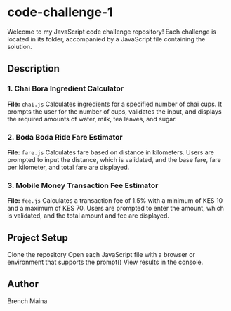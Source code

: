 # code-challenge-1

Welcome to my JavaScript code challenge repository! Each challenge is located in its  folder, accompanied by a JavaScript file containing the solution.

## Description

### 1. Chai Bora Ingredient Calculator
**File:** `chai.js`
Calculates ingredients for a specified number of chai cups. It prompts the user for the number of cups, validates the input, and displays the required amounts of water, milk, tea leaves, and sugar.

### 2. Boda Boda Ride Fare Estimator
**File:** `fare.js`
Calculates fare based on distance in kilometers. Users are prompted to input the distance, which is validated, and the base fare, fare per kilometer, and total fare are displayed.

### 3. Mobile Money Transaction Fee Estimator
**File:** `fee.js`
Calculates a transaction fee of 1.5% with a minimum of KES 10 and a maximum of KES 70. Users are prompted to enter the amount, which is validated, and the total amount and fee are displayed.

## Project Setup
Clone the repository
Open each JavaScript file with a browser or environment that supports the prompt()
View results in the console.  

## Author
Brench Maina
